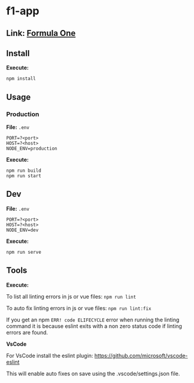 # f1-app
## Link: [Formula One](https://forumula-one.herokuapp.com/home)

## Install
**Execute:**
```
npm install
```

## Usage
### Production
**File:** `.env`
```
PORT=?<port>
HOST=?<host>
NODE_ENV=production
```
**Execute:**
```
npm run build
npm run start
```

## Dev
**File:** `.env`

```
PORT=?<port>
HOST=?<host>
NODE_ENV=dev
```

**Execute:**
```
npm run serve
```

## Tools
**Execute:**

To list all linting errors in js or vue files: ```npm run lint```

To auto fix linting errors in js or vue files: ```npm run lint:fix```

If you get an npm ```ERR! code ELIFECYCLE``` error when running the linting command it is because eslint exits with a non zero status code if linting errors are found.

**VsCode**

For VsCode install the eslint plugin: https://github.com/microsoft/vscode-eslint

This will enable auto fixes on save using the .vscode/settings.json file.

